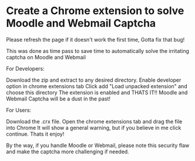 # Create a Chrome extension to solve Moodle and Webmail Captcha

Please refresh the page if it doesn't work the first time, 
Gotta fix that bug!

This was done as time pass to save time to automatically solve the irritating captcha on Moodle and Webmail

For Developers:

 Download the zip and extract to any desired directory.
 Enable developer option in chrome extensions tab
 Click add "Load unpacked extension" and choose this directory
 The extension is enabled and THATS IT!!
 Moodle and Webmail Captcha will be a dust in the past!

For Users:

 Download the .crx file. Open the chrome extensions tab and drag the file into Chrome
 It will show a general warning, but if you believe in me click continue.
 Thats it enjoy!

By the way, if you handle Moodle or Webmail, please note this security flaw and make the captcha more challenging if needed.
